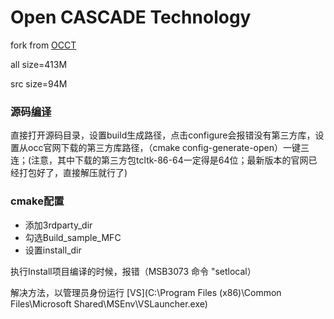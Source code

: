 Open CASCADE Technology
=======================

fork from [OCCT](https://github.com/search?q=occ&type=repositories)

all size=413M

src size=94M



### 源码[编译](https://zhuanlan.zhihu.com/p/536502638)

直接打开源码目录，设置build生成路径，点击configure会报错没有第三方库，设置从occ官网下载的第三方库路径，（cmake config-generate-open）一键三连；(注意，其中下载的第三方包tcltk-86-64一定得是64位；最新版本的官网已经打包好了，直接解压就行了)

### cmake配置

- 添加3rdparty_dir
- 勾选Build_sample_MFC
- 设置install_dir

执行Install项目编译的时候，报错（MSB3073 命令 "setlocal）

解决方法，以管理员身份运行 [VS](C:\Program Files (x86)\Common Files\Microsoft Shared\MSEnv\VSLauncher.exe)

